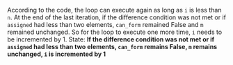 According to the code, the loop can execute again as long as `i` is less than `n`. At the end of the last iteration, if the difference condition was not met or if `assigned` had less than two elements, `can_form` remained False and `m` remained unchanged. So for the loop to execute one more time, `i` needs to be incremented by 1.
State: **If the difference condition was not met or if `assigned` had less than two elements, `can_form` remains False, `m` remains unchanged, `i` is incremented by 1**